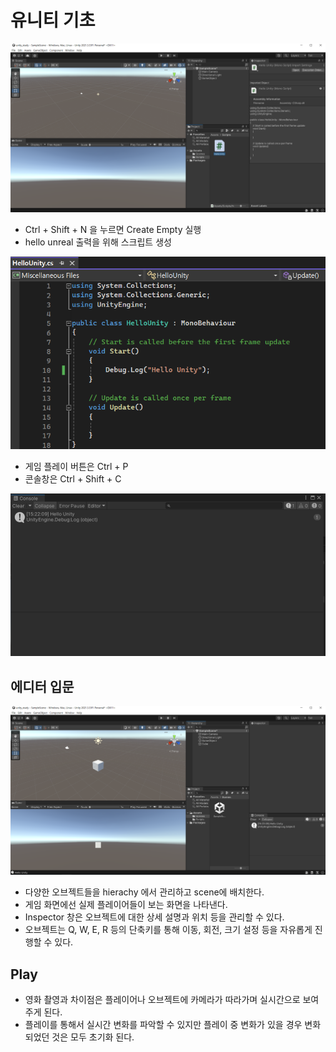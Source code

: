 # 유니티 기초

![Alt text](<Images/hello unity 1.PNG>)

- Ctrl + Shift + N 을 누르면 Create Empty 실행
- hello unreal 출력을 위해 스크립트 생성

![Alt text](<Images/hello unity 2.PNG>)

- 게임 플레이 버튼은 Ctrl + P
- 콘솔창은 Ctrl + Shift + C

![Alt text](<Images/hello unity 3.PNG>)

## 에디터 입문

![Alt text](<Images/에디터 입문.PNG>)

- 다양한 오브젝트들을 hierachy 에서 관리하고 scene에 배치한다.
- 게임 화면에선 실제 플레이어들이 보는 화면을 나타낸다.
- Inspector 창은 오브젝트에 대한 상세 설명과 위치 등을 관리할 수 있다.
- 오브젝트는 Q, W, E, R 등의 단축키를 통해 이동, 회전, 크기 설정 등을 자유롭게 진행할 수 있다.

## Play
- 영화 촬영과 차이점은 플레이어나 오브젝트에 카메라가 따라가며 실시간으로 보여주게 된다.
- 플레이를 통해서 실시간 변화를 파악할 수 있지만 플레이 중 변화가 있을 경우 변화되었던 것은 모두 초기화 된다.